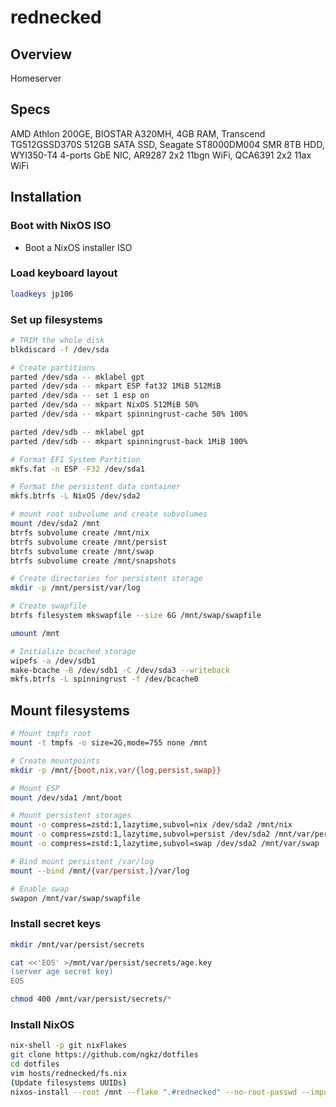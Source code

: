 # rednecked
## Overview
Homeserver

## Specs
AMD Athlon 200GE, BIOSTAR A320MH, 4GB RAM, Transcend TG512GSSD370S 512GB SATA SSD, Seagate ST8000DM004 SMR 8TB HDD, WYI350-T4 4-ports GbE NIC, AR9287 2x2 11bgn WiFi, QCA6391 2x2 11ax WiFi

## Installation
### Boot with NixOS ISO
- Boot a NixOS installer ISO

### Load keyboard layout
```sh
loadkeys jp106
```

### Set up filesystems
```sh
# TRIM the whole disk
blkdiscard -f /dev/sda

# Create partitions
parted /dev/sda -- mklabel gpt
parted /dev/sda -- mkpart ESP fat32 1MiB 512MiB
parted /dev/sda -- set 1 esp on
parted /dev/sda -- mkpart NixOS 512MiB 50%
parted /dev/sda -- mkpart spinningrust-cache 50% 100%

parted /dev/sdb -- mklabel gpt
parted /dev/sdb -- mkpart spinningrust-back 1MiB 100%

# Format EFI System Partition
mkfs.fat -n ESP -F32 /dev/sda1

# Format the persistent data container
mkfs.btrfs -L NixOS /dev/sda2

# mount root subvolume and create subvolumes
mount /dev/sda2 /mnt
btrfs subvolume create /mnt/nix
btrfs subvolume create /mnt/persist
btrfs subvolume create /mnt/swap
btrfs subvolume create /mnt/snapshots

# Create directories for persistent storage
mkdir -p /mnt/persist/var/log

# Create swapfile
btrfs filesystem mkswapfile --size 6G /mnt/swap/swapfile

umount /mnt

# Initialize bcached storage
wipefs -a /dev/sdb1
make-bcache -B /dev/sdb1 -C /dev/sda3 --writeback
mkfs.btrfs -L spinningrust -f /dev/bcache0
```

## Mount filesystems
```sh
# Mount tmpfs root
mount -t tmpfs -o size=2G,mode=755 none /mnt

# Create mountpoints
mkdir -p /mnt/{boot,nix,var/{log,persist,swap}}

# Mount ESP
mount /dev/sda1 /mnt/boot

# Mount persistent storages
mount -o compress=zstd:1,lazytime,subvol=nix /dev/sda2 /mnt/nix
mount -o compress=zstd:1,lazytime,subvol=persist /dev/sda2 /mnt/var/persist
mount -o compress=zstd:1,lazytime,subvol=swap /dev/sda2 /mnt/var/swap

# Bind mount persistent /var/log
mount --bind /mnt/{var/persist,}/var/log

# Enable swap
swapon /mnt/var/swap/swapfile
```

### Install secret keys
```sh
mkdir /mnt/var/persist/secrets

cat <<'EOS' >/mnt/var/persist/secrets/age.key
(server age secret key)
EOS

chmod 400 /mnt/var/persist/secrets/*
```

### Install NixOS
```sh
nix-shell -p git nixFlakes
git clone https://github.com/ngkz/dotfiles
cd dotfiles
vim hosts/rednecked/fs.nix
(Update filesystems UUIDs)
nixos-install --root /mnt --flake ".#rednecked" --no-root-passwd --impure
```
